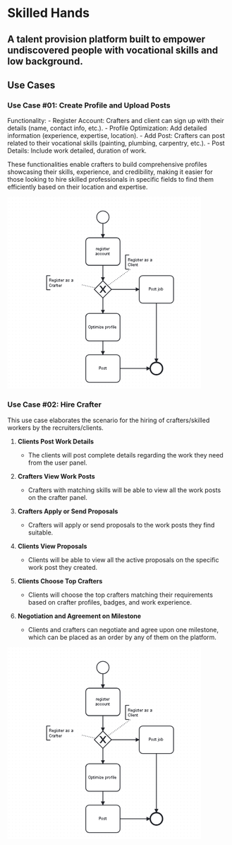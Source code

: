 # Skilled Hands

## A talent provision platform built to empower undiscovered people with vocational skills and low background.

## Use Cases

### Use Case #01: Create Profile and Upload Posts

Functionality:
     - Register Account: Crafters and client can sign up with their details (name, contact info, etc.).
     - Profile Optimization: Add detailed information (experience, expertise, location). 
     - Add Post: Crafters can post related to their vocational skills (painting, plumbing, carpentry, etc.).
     - Post Details: Include work detailed, duration of work.

These functionalities enable crafters to build comprehensive profiles showcasing their skills, experience, and credibility, making it easier for those looking to hire skilled professionals in specific fields to find them efficiently based on their location and expertise.

![Alt text](image.png)


### Use Case #02: Hire Crafter

This use case elaborates the scenario for the hiring of crafters/skilled workers by the recruiters/clients.

1. **Clients Post Work Details**
   - The clients will post complete details regarding the work they need from the user panel.

2. **Crafters View Work Posts**
   - Crafters with matching skills will be able to view all the work posts on the crafter panel.

3. **Crafters Apply or Send Proposals**
   - Crafters will apply or send proposals to the work posts they find suitable.

4. **Clients View Proposals**
   - Clients will be able to view all the active proposals on the specific work post they created.

5. **Clients Choose Top Crafters**
   - Clients will choose the top crafters matching their requirements based on crafter profiles, badges, and work experience.

6. **Negotiation and Agreement on Milestone**
   - Clients and crafters can negotiate and agree upon one milestone, which can be placed as an order by any of them on the platform.

![BPMN Diagram](image.png)
